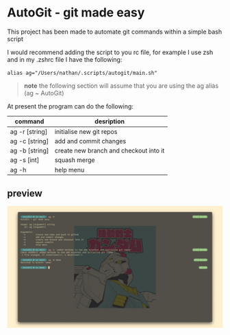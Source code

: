 # AutoGit - git made easy

This project has been made to automate git commands within a simple bash script

I would recommend adding the script to you rc file, for example I use zsh
and in my .zshrc file I have the following:

```console
alias ag="/Users/nathan/.scripts/autogit/main.sh"
```

> **note** the following section will assume that you are using the ag alias
> (ag ~ AutoGit)

At present the program can do the following:

| command        | desription                             |
|----------------|----------------------------------------|
| ag -r [string] | initialise new git repos               |
| ag -c [string] | add and commit changes                 |
| ag -b [string] | create new branch and checkout into it |
| ag -s [int]    | squash merge                           |
| ag -h          | help menu                              |


## preview

![image](images/autoGit.png)
